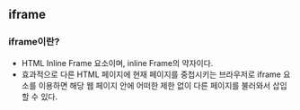 ## iframe

### iframe이란?

- HTML Inline Frame 요소이며, inline Frame의 약자이다.
- 효과적으로 다른 HTML 페이지에 현재 페이지를 중첩시키는 브라우저로 iframe 요소를 이용하면 해당 웹 페이지 안에 어떠한 제한 없이 다른 페이지를 불러와서 삽입할 수 있다.
